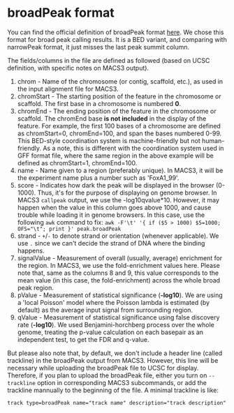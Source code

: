 # broadPeak format

You can find the official definition of broadPeak format
[here](https://genome.ucsc.edu/FAQ/FAQformat.html#format13). We chose
this format for broad peak calling results. It is a BED variant, and
comparing with narrowPeak format, it just misses the last peak summit
column.

The fields/columns in the file are defined as followed (based on UCSC
definition, with specific notes on MACS3 output).

1. chrom - Name of the chromosome (or contig, scaffold, etc.), as used
   in the input alignment file for MACS3.
2. chromStart - The starting position of the feature in the chromosome
   or scaffold. The first base in a chromosome is numbered **0**.
3. chromEnd - The ending position of the feature in the chromosome or
   scaffold. The chromEnd base **is not included** in the display of
   the feature. For example, the first 100 bases of a chromosome are
   defined as chromStart=0, chromEnd=100, and span the bases numbered
   0-99. This BED-style coordination system is machine-friendly but
   not human-friendly. As a note, this is different with the
   coordination system used in GFF format file, where the same region
   in the above example will be defined as chromStart=1, chromEnd=100.
4. name - Name given to a region (preferably unique). In MACS3, it
   will be the experiment name plus a number such as 'FoxA1_99'.
5. score - Indicates how dark the peak will be displayed in the
   browser (0-1000). Thus, it's for the purpose of displaying on
   genome browser. In MACS3 `callpeak` output, we use the
   -log10qvalue*10. However, it may happen when the value in this
   column goes above 1000, and cause trouble while loading it in
   genome browsers. In this case, use the following `awk` command to
   fix: `awk -F'\t' '{ if ($5 > 1000) $5=1000; OFS="\t"; print }' peak.broadPeak`
6. strand - `+`/`-` to denote strand or orientation (whenever
   applicable). We use `.` since we can't decide the strand of DNA
   where the binding happens.
7. signalValue - Measurement of overall (usually, average) enrichment
   for the region. In MACS3, we use the fold-enrichment values
   here. Please note that, same as the columns 8 and 9, this value
   corresponds to the mean value (in this case, the fold-enrichment)
   across the whole broad peak region.
8. pValue - Measurement of statistical significance (**-log10**). We
   are using a 'local Poisson' model where the Poisson lambda is
   estimated (by default) as the average input signal from surrounding
   region.
9. qValue - Measurement of statistical significance using false
   discovery rate (**-log10**). We used Benjamini-horchberg process
   over the whole genome, treating the p-value calculation on each
   basepair as an independent test, to get the FDR and q-value.

But please also note that, by default, we don't include a header line
(called trackline) in the broadPeak output from MACS3. However, this
line will be necessary while uploading the broadPeak file to UCSC for
display. Therefore, if you plan to upload the broadPeak file, either
you turn on `--trackline` option in corresponding MACS3 subcommands,
or add the trackline mannually to the beginning of the file. A minimal
trackline is like:

`track type=broadPeak name="track name" description="track description"`
